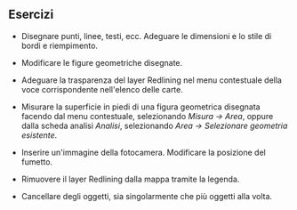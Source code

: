 ## Esercizi

-   Disegnare punti, linee, testi, ecc. Adeguare le dimensioni e lo stile di bordi e riempimento.

-   Modificare le figure geometriche disegnate.

-   Adeguare la trasparenza del layer Redlining nel menu contestuale della voce corrispon­dente nell'elenco delle carte.

-   Misurare la superficie in piedi di una figura geometrica disegnata facendo dal menu contestuale, selezionando *Misura → Area*, oppure dalla scheda analisi *Analisi*, selezionando *Area → Selezionare geometria esistente*.

-   Inserire un'immagine della fotocamera. Modificare la posizione del fumetto.

-   Rimuovere il layer Redlining dalla mappa tramite la legenda.

-   Cancellare degli oggetti, sia singolarmente che più oggetti alla volta.
